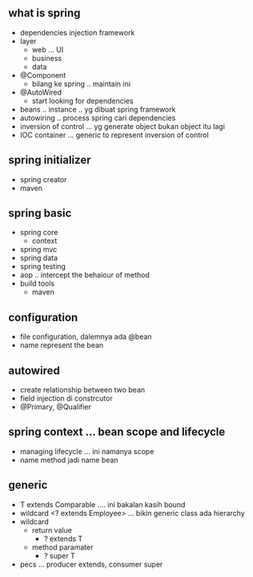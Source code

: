 ## what is spring
- dependencies injection framework
- layer
    - web ... UI
    - business
    - data
- @Component
    - bilang ke spring .. maintain ini
- @AutoWired
    - start looking for dependencies
- beans .. instance .. yg dibuat spring framework
- autowiring .. process spring cari dependencies
- inversion of control ... yg generate object bukan object itu lagi
- IOC container ... generic to represent inversion of control

## spring initializer
- spring creator
- maven

## spring basic
- spring core
    - context
- spring mvc
- spring data
- spring testing
- aop .. intercept the behaiour of method
- build tools
    - maven

## configuration
- file configuration, dalemnya ada @bean
- name represent the bean

## autowired 
- create relationship between two bean
- field injection di constrcutor
- @Primary, @Qualifier

## spring context ... bean scope and lifecycle
- managing lifecycle ... ini namanya scope
- name method jadi name bean

## generic
- T extends Comparable .... ini bakalan kasih bound
- wildcard <? extends Employee> ... bikin generic class ada hierarchy
- wildcard
    - return value
        - ? extends T
    - method paramater
        - ? super T
- pecs ... producer extends, consumer super

